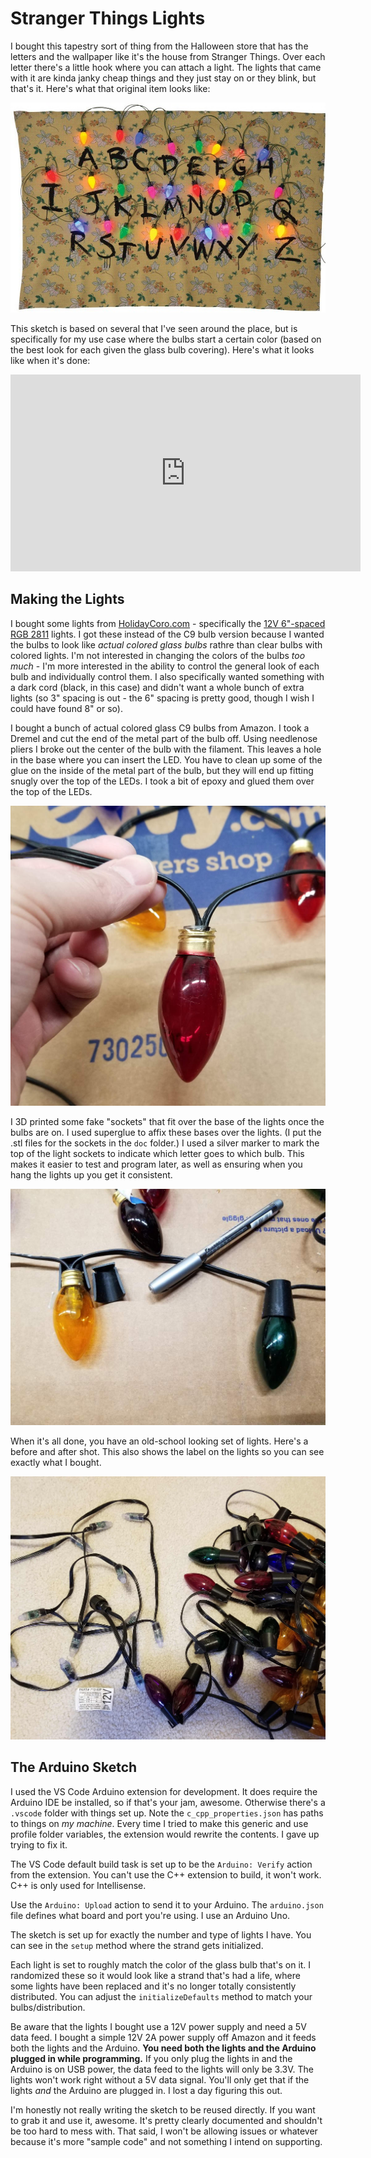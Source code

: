 # Stranger Things Lights

I bought this tapestry sort of thing from the Halloween store that has the letters and the wallpaper like it's the house from Stranger Things. Over each letter there's a little hook where you can attach a light. The lights that came with it are kinda janky cheap things and they just stay on or they blink, but that's it. Here's what that original item looks like:

![The tapestry thing](doc/tapestry.jpg)

This sketch is based on several that I've seen around the place, but is specifically for my use case where the bulbs start a certain color (based on the best look for each given the glass bulb covering). Here's what it looks like when it's done:

<iframe width="560" height="315" src="https://www.youtube.com/embed/nxTzynmiZcY" frameborder="0" allow="accelerometer; autoplay; encrypted-media; gyroscope; picture-in-picture" allowfullscreen></iframe>

## Making the Lights

I bought some lights from [HolidayCoro.com](http://holidaycoro.com) - specifically the [12V 6"-spaced RGB 2811](http://www.holidaycoro.com/6-Inch-Pixel-Node-String-Waterproof-Plug-12v-p/712-wp.htm) lights. I got these instead of the C9 bulb version because I wanted the bulbs to look like _actual colored glass bulbs_ rathre than clear bulbs with colored lights. I'm not interested in changing the colors of the bulbs _too much_ - I'm more interested in the ability to control the general look of each bulb and individually control them. I also specifically wanted something with a dark cord (black, in this case) and didn't want a whole bunch of extra lights (so 3" spacing is out - the 6" spacing is pretty good, though I wish I could have found 8" or so).

I bought a bunch of actual colored glass C9 bulbs from Amazon. I took a Dremel and cut the end of the metal part of the bulb off. Using needlenose pliers I broke out the center of the bulb with the filament. This leaves a hole in the base where you can insert the LED. You have to clean up some of the glue on the inside of the metal part of the bulb, but they will end up fitting snugly over the top of the LEDs. I took a bit of epoxy and glued them over the top of the LEDs.

![Glue the bulb over the top of the LED](doc/bulb_epoxy.jpg)

I 3D printed some fake "sockets" that fit over the base of the lights once the bulbs are on. I used superglue to affix these bases over the lights. (I put the .stl files for the sockets in the `doc` folder.) I used a silver marker to mark the top of the light sockets to indicate which letter goes to which bulb. This makes it easier to test and program later, as well as ensuring when you hang the lights up you get it consistent.

![Glue the sockets on the base of the bulbs](doc/glue_sockets.jpg)

When it's all done, you have an old-school looking set of lights. Here's a before and after shot. This also shows the label on the lights so you can see exactly what I bought.

![Before and after the LEDs get bulbs](doc/string_complete.jpg)

## The Arduino Sketch

I used the VS Code Arduino extension for development. It does require the Arduino IDE be installed, so if that's your jam, awesome. Otherwise there's a `.vscode` folder with things set up. Note the `c_cpp_properties.json` has paths to things on _my machine_. Every time I tried to make this generic and use profile folder variables, the extension would rewrite the contents. I gave up trying to fix it.

The VS Code default build task is set up to be the `Arduino: Verify` action from the extension. You can't use the C++ extension to build, it won't work. C++ is only used for Intellisense.

Use the `Arduino: Upload` action to send it to your Arduino. The `arduino.json` file defines what board and port you're using. I use an Arduino Uno.

The sketch is set up for exactly the number and type of lights I have. You can see in the `setup` method where the strand gets initialized.

Each light is set to roughly match the color of the glass bulb that's on it. I randomized these so it would look like a strand that's had a life, where some lights have been replaced and it's no longer totally consistently distributed. You can adjust the `initializeDefaults` method to match your bulbs/distribution.

Be aware that the lights I bought use a 12V power supply and need a 5V data feed. I bought a simple 12V 2A power supply off Amazon and it feeds both the lights and the Arduino. **You need both the lights and the Arduino plugged in while programming.** If you only plug the lights in and the Arduino is on USB power, the data feed to the lights will only be 3.3V. The lights won't work right without a 5V data signal. You'll only get that if the lights _and_ the Arduino are plugged in. I lost a day figuring this out.

I'm honestly not really writing the sketch to be reused directly. If you want to grab it and use it, awesome. It's pretty clearly documented and shouldn't be too hard to mess with. That said, I won't be allowing issues or whatever because it's more "sample code" and not something I intend on supporting.
